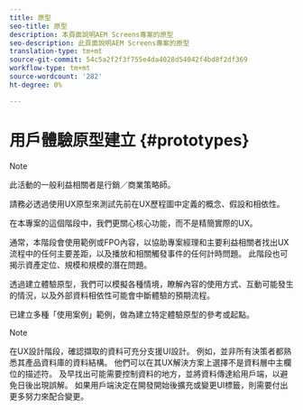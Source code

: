 ```yaml
---
title: 原型
seo-title: 原型
description: 本頁面說明AEM Screens專案的原型
seo-description: 此頁面說明AEM Screens專案的原型
translation-type: tm+mt
source-git-commit: 54c5a2f2f3f755e4da4028d54042f4bd8f2df369
workflow-type: tm+mt
source-wordcount: '282'
ht-degree: 0%

---
```



# 用戶體驗原型建立 {#prototypes}

>[!NOTE]
>
>此活動的一般利益相關者是行銷／商業策略師。

請務必透過使用UX原型來測試先前在UX歷程圖中定義的概念、假設和相依性。

在本專案的這個階段中，我們更關心核心功能，而不是精簡實際的UX。

通常，本階段會使用範例或FPO內容，以協助專案經理和主要利益相關者找出UX流程中的任何主要差距，以及播放和相關觸發事件的任何計時問題。
此階段也可揭示資產定位、規模和規模的潛在問題。

透過建立體驗原型，我們可以模擬各種情境，瞭解內容的使用方式、互動可能發生的情況，以及外部資料相依性可能會中斷體驗的預期流程。

已建立多種「使用案例」範例，做為建立特定體驗原型的參考或起點。


>[!NOTE]
> 在UX設計階段，確認擷取的資料可充分支援UI設計。
> 例如，並非所有決策者都熟悉其產品資料庫的資料結構。 他們可以在其UX解決方案上選擇不是資料層中主欄位的描述符。 及早找出可能需要控制資料的地方，並將資料傳達給用戶端，以避免日後出現誤解。 如果用戶端決定在開發開始後擴充或變更UI標籤，則需要付出更多努力來配合變更。
